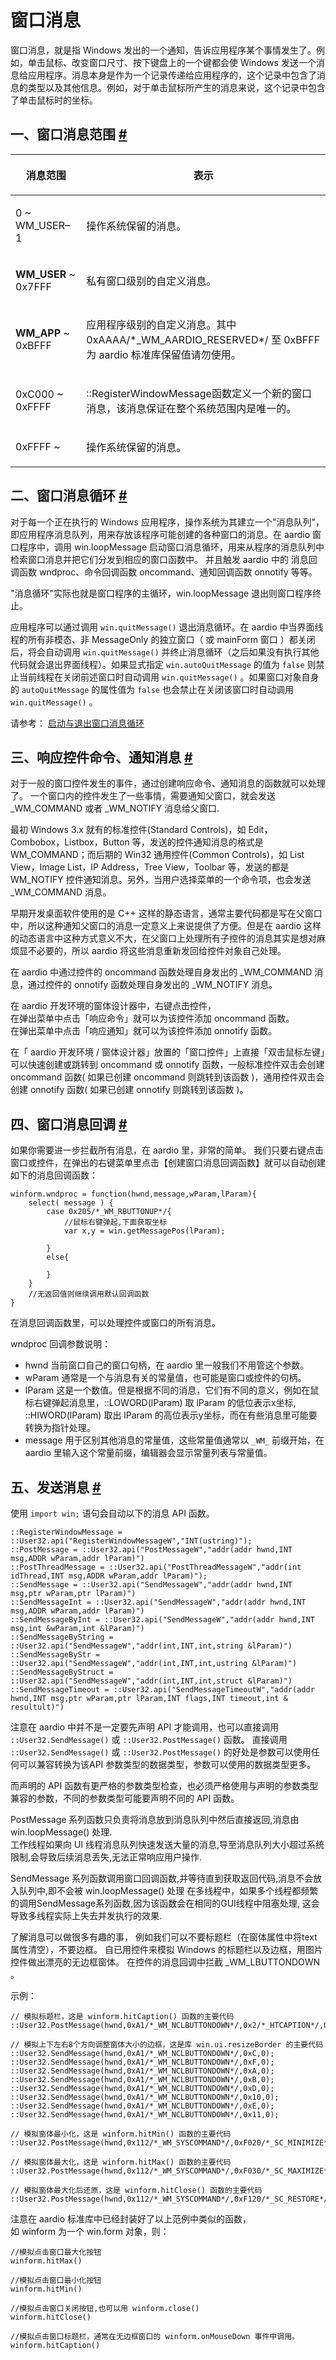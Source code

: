 # 窗口消息

窗口消息，就是指 Windows 发出的一个通知，告诉应用程序某个事情发生了。例如，单击鼠标、改变窗口尺寸、按下键盘上的一个键都会使 Windows 发送一个消息给应用程序。消息本身是作为一个记录传递给应用程序的，这个记录中包含了消息的类型以及其他信息。例如，对于单击鼠标所产生的消息来说，这个记录中包含了单击鼠标时的坐标。

## 一、窗口消息范围 <a id="range" href="#range">&#x23;</a>


| <p>**消息范围** </p> | <p>**表示** </p> |
| --- | --- |
| <p>0 ~ WM_USER–1</p> | <p>操作系统保留的消息。 </p> |
| <p>**WM_USER** ~ 0x7FFF</p> | <p>私有窗口级别的自定义消息。 </p> |
| <p>**WM_APP** ~ 0xBFFF</p> | <p>应用程序级别的自定义消息。其中0xAAAA/\*_WM_AARDIO_RESERVED\*/ 至 0xBFFF 为 aardio 标准库保留值请勿使用。</p> |
| <p>0xC000 ~ 0xFFFF</p> | <p>::RegisterWindowMessage函数定义一个新的窗口消息，该消息保证在整个系统范围内是唯一的。 </p> |
| <p>0xFFFF ~ </p> | <p>操作系统保留的消息。 </p> |

## 二、窗口消息循环 <a id="loopMessage" href="#loopMessage">&#x23;</a>


对于每一个正在执行的 Windows 应用程序，操作系统为其建立一个"消息队列"，即应用程序消息队列，用来存放该程序可能创建的各种窗口的消息。在 aardio 窗口程序中，调用 win.loopMessage 启动窗口消息循环，用来从程序的消息队列中检索窗口消息并把它们分发到相应的窗口函数中。 并且触发 aardio 中的 消息回调函数 wndproc、命令回调函数 oncommand、通知回调函数 onnotify 等等。
    
"消息循环"实际也就是窗口程序的主循环，win.loopMessage 退出则窗口程序终止。

应用程序可以通过调用 `win.quitMessage()` 退出消息循环。在 aardio 中当界面线程的所有非模态、非 MessageOnly 的独立窗口（ 或 mainForm 窗口 ）都关闭后，将会自动调用 `win.quitMessage()`  并终止消息循环（之后如果没有执行其他代码就会退出界面线程）。如果显式指定 `win.autoQuitMessage` 的值为 `false` 则禁止当前线程在关闭前述窗口时自动调用 `win.quitMessage()` 。如果窗口对象自身的 `autoQuitMessage` 的属性值为 `false` 也会禁止在关闭该窗口时自动调用 `win.quitMessage()` 。

请参考： [启动与退出窗口消息循环](../_.md#loopMessage)

## 三、响应控件命令、通知消息  <a id="oncommand-onnotify" href="#oncommand-onnotify">&#x23;</a>

  
对于一般的窗口控件发生的事件，通过创建响应命令、通知消息的函数就可以处理了。 一个窗口内的控件发生了一些事情，需要通知父窗口，就会发送 _WM_COMMAND 或者 _WM_NOTIFY 消息给父窗口.  
  
最初 Windows 3.x 就有的标准控件(Standard Controls)，如 Edit，Combobox，Listbox，Button 等，发送的控件通知消息的格式是 WM_COMMAND；而后期的 Win32 通用控件(Common Controls)，如 List View，Image List，IP Address，Tree View，Toolbar 等，发送的都是 WM_NOTIFY 控件通知消息。另外，当用户选择菜单的一个命令项，也会发送 _WM_COMMAND 消息。  
  
早期开发桌面软件使用的是 C++ 这样的静态语言，通常主要代码都是写在父窗口中，所以这种通知父窗口的消息一定意义上来说提供了方便。但是在 aardio 这样的动态语言中这种方式意义不大，在父窗口上处理所有子控件的消息其实是想对麻烦显不必要的，所以 aardio 将这些消息重新发回给控件对象自己处理。  
  
在 aardio 中通过控件的 oncommand 函数处理自身发出的 _WM_COMMAND 消息，通过控件的 onnotify 函数处理自身发出的 _WM_NOTIFY 消息。  
  
在 aardio 开发环境的窗体设计器中，右键点击控件，  
在弹出菜单中点击「响应命令」就可以为该控件添加 oncommand 函数。  
在弹出菜单中点击「响应通知」就可以为该控件添加 onnotify 函数。  
  
在「 aardio 开发环境 / 窗体设计器」放置的「窗口控件」上直接「双击鼠标左键」可以快速创建或跳转到 oncommand 或 onnotify 函数，一般标准控件双击会创建 oncommand 函数( 如果已创建 oncommand 则跳转到该函数 )，通用控件双击会创建 onnotify 函数( 如果已创建 onnotify 则跳转到该函数 )。

## 四、窗口消息回调 <a id="wndproc" href="#wndproc">&#x23;</a>

 
如果你需要进一步拦截所有消息，在 aardio 里，非常的简单。 我们只要右键点击窗口或控件，在弹出的右键菜单里点击【创建窗口消息回调函数】就可以自动创建如下的消息回调函数：
 
```aardio
winform.wndproc = function(hwnd,message,wParam,lParam){
    select( message ) { 
        case 0x205/*_WM_RBUTTONUP*/{
            //鼠标右键弹起,下面获取坐标
            var x,y = win.getMessagePos(lParam);
            
        }
        else{
            
        }
    }
    //无返回值则继续调用默认回调函数
}
```  

在消息回调函数里，可以处理控件或窗口的所有消息。  
  
wndproc 回调参数说明：

- hwnd 当前窗口自己的窗口句柄，在 aardio 里一般我们不用管这个参数。 
- wParam 通常是一个与消息有关的常量值，也可能是窗口或控件的句柄。  
- lParam 这是一个数值。但是根据不同的消息，它们有不同的意义，例如在鼠标右键弹起消息里，::LOWORD(lParam) 取 lParam 的低位表示x坐标, ::HIWORD(lParam) 取出 lParam 的高位表示y坐标，而在有些消息里可能要转换为指针处理。 
- message 用于区别其他消息的常量值，这些常量值通常以 `_WM_` 前缀开始，在 aardio 里输入这个常量前缀，编辑器会显示常量列表与常量值。
 
## 五、发送消息 <a id="send" href="#send">&#x23;</a>


使用 `import win;` 语句会自动以下的消息 API 函数。  


```aardio
::RegisterWindowMessage = ::User32.api("RegisterWindowMessageW","INT(ustring)");
::PostMessage = ::User32.api("PostMessageW","addr(addr hwnd,INT msg,ADDR wParam,addr lParam)")
::PostThreadMessage = ::User32.api("PostThreadMessageW","addr(int idThread,INT msg,ADDR wParam,addr lParam)"); 
::SendMessage = ::User32.api("SendMessageW","addr(addr hwnd,INT msg,ptr wParam,ptr lParam)")
::SendMessageInt = ::User32.api("SendMessageW","addr(addr hwnd,INT msg,ADDR wParam,addr lParam)")
::SendMessageByInt = ::User32.api("SendMessageW","addr(addr hwnd,INT msg,int &wParam,int &lParam)")
::SendMessageByString = ::User32.api("SendMessageW","addr(int,INT,int,string &lParam)")
::SendMessageByStr = ::User32.api("SendMessageW","addr(int,INT,int,ustring &lParam)")
::SendMessageByStruct = ::User32.api("SendMessageW","addr(int,INT,int,struct &lParam)") 
::SendMessageTimeout = ::User32.api("SendMessageTimeoutW","addr(addr hwnd,INT msg,ptr wParam,ptr lParam,INT flags,INT timeout,int & resultult)") 
```  

注意在 aardio 中并不是一定要先声明 API 才能调用，也可以直接调用 `::User32.SendMessage()` 或 `::User32.PostMessage()` 函数。  直接调用 `::User32.SendMessage()` 或 `::User32.PostMessage()` 的好处是参数可以使用任何可以兼容转换为该API 参数类型的数据类型，参数可以使用的数据类型更多。  
  
而声明的 API 函数有更严格的参数类型检查，也必须严格使用与声明的参数类型兼容的参数，不同的参数类型可能要声明不同的 API 函数。

PostMessage 系列函数只负责将消息放到消息队列中然后直接返回,消息由 win.loopMessage() 处理.  
工作线程如果向 UI 线程消息队列快速发送大量的消息,导至消息队列大小超过系统限制,会导致后续消息丢失,无法正常响应用户操作.  

SendMessage 系列函数调用窗口回调函数,并等待直到获取返回代码,消息不会放入队列中,即不会被 win.loopMessage() 处理  在多线程中，如果多个线程都频繁的调用SendMessage系列函数,因为该函数会在相同的GUI线程中阻塞处理, 这会导致多线程实际上失去并发执行的效果.

了解消息可以做很多有趣的事，
例如我们可以不要标题栏（在窗体属性中将text属性清空），不要边框。
自已用控件来模拟 Windows 的标题栏以及边框，用图片控件做出漂亮的无边框窗体。
在控件的消息回调中拦截 _WM_LBUTTONDOWN 。

示例：

```aardio
// 模拟标题栏，这是 winform.hitCaption() 函数的主要代码
::User32.PostMessage(hwnd,0xA1/*_WM_NCLBUTTONDOWN*/,0x2/*_HTCAPTION*/,0)

// 模拟上下左右8个方向调整窗体大小的边框，这是库 win.ui.resizeBorder 的主要代码 
::User32.SendMessage(hwnd,0xA1/*_WM_NCLBUTTONDOWN*/,0xC,0);  
::User32.SendMessage(hwnd,0xA1/*_WM_NCLBUTTONDOWN*/,0xF,0);  
::User32.SendMessage(hwnd,0xA1/*_WM_NCLBUTTONDOWN*/,0xA,0); 
::User32.SendMessage(hwnd,0xA1/*_WM_NCLBUTTONDOWN*/,0xB,0); 
::User32.SendMessage(hwnd,0xA1/*_WM_NCLBUTTONDOWN*/,0xD,0);
::User32.SendMessage(hwnd,0xA1/*_WM_NCLBUTTONDOWN*/,0x10,0);
::User32.SendMessage(hwnd,0xA1/*_WM_NCLBUTTONDOWN*/,0xE,0);
::User32.SendMessage(hwnd,0xA1/*_WM_NCLBUTTONDOWN*/,0x11,0);

// 模拟窗体最小化，这是 winform.hitMin() 函数的主要代码
::User32.PostMessage(hwnd,0x112/*_WM_SYSCOMMAND*/,0xF020/*_SC_MINIMIZE*/,0);

// 模拟窗体最大化，这是 winform.hitMax() 函数的主要代码
::User32.PostMessage(hwnd,0x112/*_WM_SYSCOMMAND*/,0xF030/*_SC_MAXIMIZE*/,0);

// 模拟窗体最大化后还原，这是 winform.hitClose() 函数的主要代码
::User32.PostMessage(hwnd,0x112/*_WM_SYSCOMMAND*/,0xF120/*_SC_RESTORE*/,0);
```  

注意在 aardio 标准库中已经封装好了以上范例中类似的函数，  
如 winform 为一个 win.form 对象，则：  
  
```aardio
//模拟点击窗口最大化按钮
winform.hitMax()  

//模拟点击窗口最小化按钮
winform.hitMin()  

//模拟点击窗口关闭按钮,也可以用 winform.close()
winform.hitClose()   

//模拟点击窗口标题栏，通常在无边框窗口的 winform.onMouseDown 事件中调用。
winform.hitCaption()
```